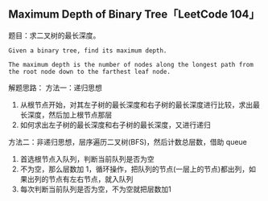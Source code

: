 ## Maximum Depth of Binary Tree「LeetCode 104」

题目：求二叉树的最长深度。

```
Given a binary tree, find its maximum depth.

The maximum depth is the number of nodes along the longest path from the root node down to the farthest leaf node.
```

解题思路：
方法一：递归思想

1. 从根节点开始，对其左子树的最长深度和右子树的最长深度进行比较，求出最长深度，然后加上根节点那层
2. 如何求出左子树的最长深度和右子树的最长深度，又进行递归

方法二：非递归思想，层序遍历二叉树(BFS)，然后计数总层数，借助 queue

1. 首选根节点入队列，判断当前队列是否为空
2. 不为空，那么层数加 1，循环操作，把队列的节点(一层上的节点)都出列，如果出列的节点有左右节点，就入队列
3. 每次判断当前队列是否为空，不为空就把层数加1

